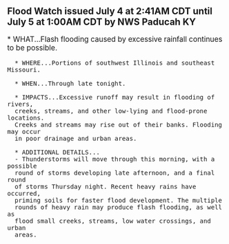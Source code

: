 <p>
   <h2>Flood Watch issued July 4 at 2:41AM CDT until July 5 at 1:00AM CDT by NWS Paducah KY</h2>
   <div style="font-size:120%">* WHAT...Flash flooding caused by excessive rainfall continues to be
      possible.
      
      * WHERE...Portions of southwest Illinois and southeast Missouri.
      
      * WHEN...Through late tonight.
      
      * IMPACTS...Excessive runoff may result in flooding of rivers,
      creeks, streams, and other low-lying and flood-prone locations.
      Creeks and streams may rise out of their banks. Flooding may occur
      in poor drainage and urban areas.
      
      * ADDITIONAL DETAILS...
      - Thunderstorms will move through this morning, with a possible
      round of storms developing late afternoon, and a final round
      of storms Thursday night. Recent heavy rains have occurred,
      priming soils for faster flood development. The multiple
      rounds of heavy rain may produce flash flooding, as well as
      flood small creeks, streams, low water crossings, and urban
      areas.
   </div>
</p>